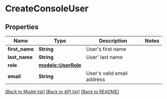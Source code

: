 # CreateConsoleUser

## Properties

Name | Type | Description | Notes
------------ | ------------- | ------------- | -------------
**first_name** | **String** | User's first name | 
**last_name** | **String** | User' last name | 
**role** | [**models::UserRole**](UserRole.md) |  | 
**email** | **String** | User's valid email address | 

[[Back to Model list]](../README.md#documentation-for-models) [[Back to API list]](../README.md#documentation-for-api-endpoints) [[Back to README]](../README.md)


